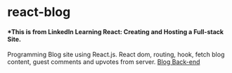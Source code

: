 # react-blog

#### \*This is from LinkedIn Learning React: Creating and Hosting a Full-stack Site.

Programming Blog site using React.js. React dom, routing, hook, fetch blog content, guest comments and upvotes from server. [Blog Back-end](https://github.com/Genne23v/blog-back-end)
